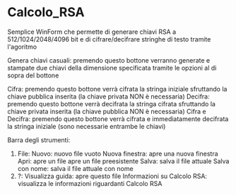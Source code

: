 # Calcolo_RSA
Semplice WinForm che permette di generare chiavi RSA a 512/1024/2048/4096 bit e di cifrare/decifrare stringhe di testo tramite l'agoritmo

Genera chiavi casuali: premendo questo bottone verranno generate e stampate due chiavi della dimensione specificata tramite le opzioni al di sopra del bottone

Cifra: premendo questo bottone verrà cifrata la stringa iniziale sfruttando la chiave pubblica inserita (la chiave privata NON è necessaria)
Decifra: premendo questo bottone verrà decifrata la stringa cifrata sfruttando la chiave privata inserita (la chiave pubblica NON è necessaria)
Cifra e Decifra: premendo questo bottone verrà cifrata e immediatamente decifrata la stringa iniziale (sono necessarie entrambe le chiavi)

Barra degli strumenti:
  1) File:
    Nuovo: nuovo file vuoto
    Nuova finestra: apre una nuova finestra
    Apri: apre un file apre un file preesistente
    Salva: salva il file attuale
    Salva con nome: salva il file attuale con nome
  2) ?:
      Visualizza guida: apre questo file
      Informazioni su Calcolo RSA: visualizza le informazioni riguardanti Calcolo RSA
